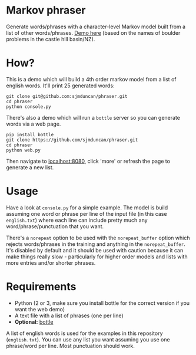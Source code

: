 # Markov phraser

Generate words/phrases with a character-level Markov model built from a list of other words/phrases. [Demo here](https://boulder.pythonanywhere.com) (based on the names of
boulder problems in the castle hill basin/NZ).


# How?

This is a demo which will build a 4th order markov model from a list
of english words. It'll print 25 generated words:

	git clone git@github.com:sjmduncan/phraser.git
	cd phraser
	python console.py

There's also a demo which will run a `bottle` server so you can generate words via a web page.

	pip install bottle
	git clone https://github.com/sjmduncan/phraser.git
	cd phraser
	python web.py

Then navigate to [localhost:8080](http://localhost:8080/), click 'more' or refresh the page to generate a new list.

# Usage
Have a look at `console.py` for a simple example. The
model is build assuming one word or phrase per line of the input file
(in this case `english.txt`) where each line can include pretty much
any word/phrase/punctuation that you want.

There's a `norepeat` option to be used with the
`norepeat_buffer` option which rejects words/phrases in the
training and anything in the `norepeat_buffer`. It's
disabled by default and it should be used with caution because it can
make things really slow - particularly for higher order models and lists with more entries and/or shorter phrases.

# Requirements

* Python (2 or 3, make sure you install bottle for the correct version if you want the web demo)
* A text file with a list of phrases (one per line)
* **Optional:** [bottle](http://bottlepy.org/docs/dev/index.html)

A list of english words is used for the examples in this repository (`english.txt`). You can use any list you want assuming you use one phrase/word per line. Most punctuation should work.
